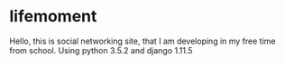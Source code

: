 # lifemoment

Hello, this is social networking site, that I am developing in my free time from school.
Using python 3.5.2 and django 1.11.5
